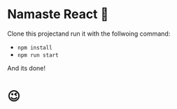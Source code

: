 # Namaste React 🙏

Clone this projectand run it with the follwoing command:

- `npm install`
- `npm run start`

And its done! 
# 😉
